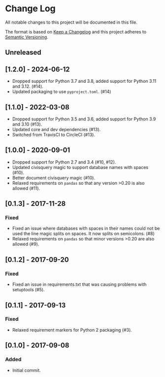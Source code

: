 # Change Log
All notable changes to this project will be documented in this file.

The format is based on [Keep a Changelog](http://keepachangelog.com/)
and this project adheres to [Semantic Versioning](http://semver.org/).

## Unreleased

## [1.2.0] - 2024-06-12

- Dropped support for Python 3.7 and 3.8, added support for Python 3.11 and 3.12. (#14).
- Updated packaging to use `pyproject.toml`. (#14)

## [1.1.0] - 2022-03-08

- Dropped support for Python 3.5 and 3.6, added support for Python 3.9 and 3.10 (#13).
- Updated core and dev dependencies (#13).
- Switched from TravisCI to CircleCI (#13).

## [1.0.0] - 2020-09-01

- Dropped support for Python 2.7 and 3.4 (#10, #12).
- Updated civisquery magic to support database names with spaces (#10).
- Better document civisquery magic (#10).
- Relaxed requirements on ``pandas`` so that any version >0.20 is also allowed (#11).

## [0.1.3] - 2017-11-28

### Fixed
- Fixed an issue where databases with spaces in their names could not be used
  the line magic splits on spaces. It now splits on semicolons. (#8)
- Relaxed requirements on ``pandas`` so that minor versions >0.20 are also allowed (#9).

## [0.1.2] - 2017-09-20

### Fixed
- Fixed an issue in requirements.txt that was causing problems with setuptools
  (#5).

## [0.1.1] - 2017-09-13

### Fixed
- Relaxed requirement markers for Python 2 packaging (#3).

## [0.1.0] - 2017-09-08

### Added
- Initial commit.
